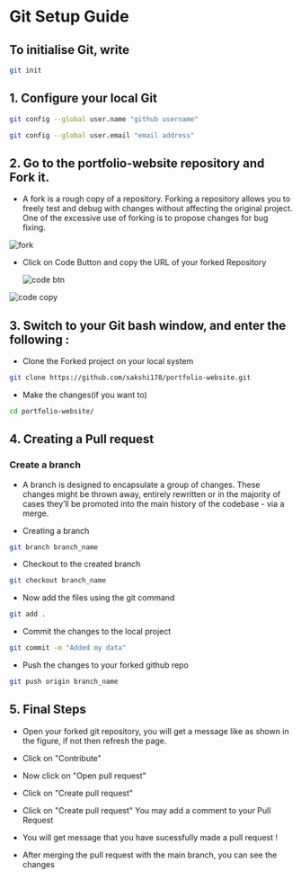# Git Setup Guide

## To initialise Git, write

```bash
git init
```

## 1. Configure your local Git

```bash
git config --global user.name "github username"
```

```bash
git config --global user.email "email address"
```

## 2. Go to the portfolio-website repository and Fork it.

- A fork is a rough copy of a repository. Forking a repository allows you to freely test and debug with changes without affecting the original project. One of the excessive use of forking is to propose changes for bug fixing.

![fork](https://user-images.githubusercontent.com/116587019/197622428-4bd8cd73-1054-45e2-b8c5-9f6350b94f36.PNG)

- Click on Code Button and copy the URL of your forked Repository

   ![code btn](https://user-images.githubusercontent.com/116587019/197623263-301f1cf1-9ffd-454d-a0c4-3e2e35aad7a5.PNG)

![code copy](https://user-images.githubusercontent.com/116587019/197623285-631c842f-0ab7-4708-80bb-891dd88b61c0.PNG)

## 3. Switch to your Git bash window, and enter the following :

- Clone the Forked project on your local system

```bash
git clone https://github.com/sakshi178/portfolio-website.git 
```

- Make the changes(if you want to)

```bash
cd portfolio-website/
```

## 4. Creating a Pull request

### Create a branch

- A branch is designed to encapsulate a group of changes. These changes might be thrown away, entirely rewritten or in the majority of cases they’ll be promoted into the main history of the codebase - via a merge.

- Creating a branch

```bash
git branch branch_name
```

- Checkout to the created branch

```bash
git checkout branch_name
```

- Now add the files using the git command

```bash
git add .
```

- Commit the changes to the local project

```bash
git commit -m "Added my data"
```

- Push the changes to your forked github repo

```bash
git push origin branch_name
```

## 5. Final Steps

- Open your forked git repository, you will get a message like as shown in the figure, if not then refresh the page.

- Click on "Contribute"

- Now click on "Open pull request"

- Click on "Create pull request"

- Click on "Create pull request"
    You may add a comment to your Pull Request
    
- You will get message that you have sucessfully made a pull request !

- After merging the pull request with the main branch, you can see the changes
